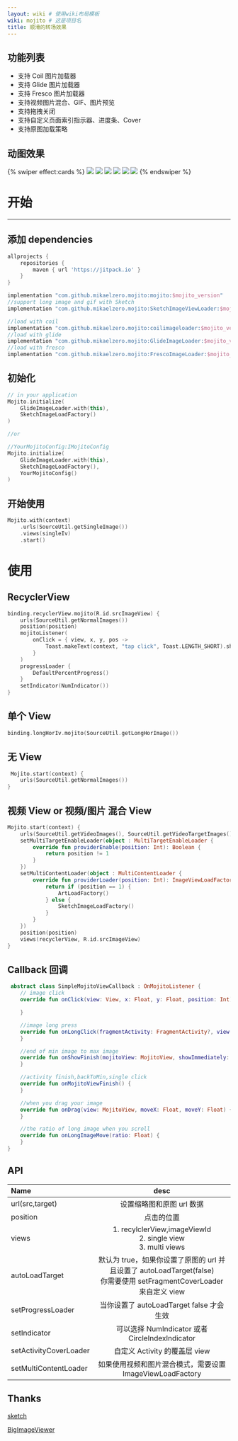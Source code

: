 ```yaml
---
layout: wiki # 使用wiki布局模板
wiki: mojito # 这是项目名
title: 顺滑的转场效果
---
```


<!-- more -->

## 功能列表

- 支持 Coil 图片加载器
- 支持 Glide 图片加载器
- 支持 Fresco 图片加载器
- 支持视频图片混合、GIF、图片预览
- 支持拖拽关闭
- 支持自定义页面索引指示器、进度条、Cover
- 支持原图加载策略

## 动图效果

{% swiper effect:cards %}
![](https://github.com/MikaelZero/Media/blob/master/mojito_gif_1.gif?raw=true)
![](https://github.com/MikaelZero/Media/blob/master/mojito_gif_2.gif?raw=true)
![](https://github.com/MikaelZero/Media/blob/master/mojito_gif_3.gif?raw=true)
![](https://github.com/MikaelZero/Media/blob/master/mojito_gif_4.gif?raw=true)
![](https://github.com/MikaelZero/Media/blob/master/mojito_gif_5.gif?raw=true)
![](https://github.com/MikaelZero/Media/blob/master/mojito_gif_6.gif?raw=true)
{% endswiper %}

# 开始

---

## 添加 dependencies

```gradle
allprojects {
    repositories {
        maven { url 'https://jitpack.io' }
    }
}

implementation "com.github.mikaelzero.mojito:mojito:$mojito_version"
//support long image and gif with Sketch
implementation "com.github.mikaelzero.mojito:SketchImageViewLoader:$mojito_version"

//load with coil
implementation "com.github.mikaelzero.mojito:coilimageloader:$mojito_version"
//load with glide
implementation "com.github.mikaelzero.mojito:GlideImageLoader:$mojito_version"
//load with fresco
implementation "com.github.mikaelzero.mojito:FrescoImageLoader:$mojito_version"
```

## 初始化

```kotlin
// in your application
Mojito.initialize(
    GlideImageLoader.with(this),
    SketchImageLoadFactory()
)

//or

//YourMojitoConfig:IMojitoConfig
Mojito.initialize(
    GlideImageLoader.with(this),
    SketchImageLoadFactory(),
    YourMojitoConfig()
)
```

## 开始使用

```kotlin
Mojito.with(context)
    .urls(SourceUtil.getSingleImage())
    .views(singleIv)
    .start()
```

# 使用

## RecyclerView

```kotlin
binding.recyclerView.mojito(R.id.srcImageView) {
    urls(SourceUtil.getNormalImages())
    position(position)
    mojitoListener(
        onClick = { view, x, y, pos ->
            Toast.makeText(context, "tap click", Toast.LENGTH_SHORT).show()
        }
    )
    progressLoader {
        DefaultPercentProgress()
    }
    setIndicator(NumIndicator())
}
```

## 单个 View

```kotlin
binding.longHorIv.mojito(SourceUtil.getLongHorImage())
```

## 无 View

```kotlin
 Mojito.start(context) {
    urls(SourceUtil.getNormalImages())
}
```

## 视频 View or 视频/图片 混合 View

```kotlin
Mojito.start(context) {
    urls(SourceUtil.getVideoImages(), SourceUtil.getVideoTargetImages())
    setMultiTargetEnableLoader(object : MultiTargetEnableLoader {
        override fun providerEnable(position: Int): Boolean {
            return position != 1
        }
    })
    setMultiContentLoader(object : MultiContentLoader {
        override fun providerLoader(position: Int): ImageViewLoadFactory {
            return if (position == 1) {
                ArtLoadFactory()
            } else {
                SketchImageLoadFactory()
            }
        }
    })
    position(position)
    views(recyclerView, R.id.srcImageView)
}
```

## Callback 回调

```kotlin
 abstract class SimpleMojitoViewCallback : OnMojitoListener {
    // image click
    override fun onClick(view: View, x: Float, y: Float, position: Int) {

    }

    //image long press
    override fun onLongClick(fragmentActivity: FragmentActivity?, view: View, x: Float, y: Float, position: Int) {
    }

    //end of min image to max image
    override fun onShowFinish(mojitoView: MojitoView, showImmediately: Boolean) {
    }

    //activity finish,backToMin,single click
    override fun onMojitoViewFinish() {
    }

    //when you drag your image
    override fun onDrag(view: MojitoView, moveX: Float, moveY: Float) {
    }

    //the ratio of long image when you scroll
    override fun onLongImageMove(ratio: Float) {
    }
}
```

## API

| Name                   |                                                          desc                                                           |
| :--------------------- | :---------------------------------------------------------------------------------------------------------------------: |
| url(src,target)        |                                                设置缩略图和原图 url 数据                                                |
| position               |                                                       点击的位置                                                        |
| views                  |                          1. recylclerView,imageViewId <br> 2. single view <br> 3. multi views                           |
| autoLoadTarget         | 默认为 true，如果你设置了原图的 url 并且设置了 autoLoadTarget(false)<br>你需要使用 setFragmentCoverLoader 来自定义 view |
| setProgressLoader      |                                        当你设置了 autoLoadTarget false 才会生效                                         |
| setIndicator           |                                     可以选择 NumIndicator 或者 CircleIndexIndicator                                     |
| setActivityCoverLoader |                                              自定义 Activity 的覆盖层 view                                              |
| setMultiContentLoader  |                                如果使用视频和图片混合模式，需要设置 ImageViewLoadFactory                                |

## Thanks

[sketch](https://github.com/panpf/sketch)

[BigImageViewer](https://github.com/Piasy/BigImageViewer)
